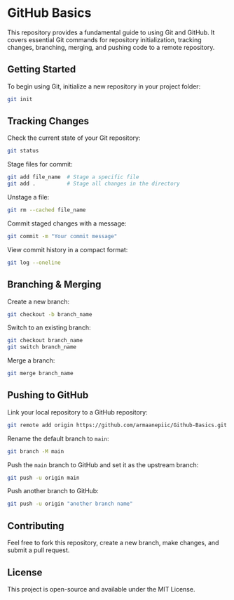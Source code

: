 # GitHub Basics

This repository provides a fundamental guide to using Git and GitHub. It covers essential Git commands for repository initialization, tracking changes, branching, merging, and pushing code to a remote repository.

## Getting Started

To begin using Git, initialize a new repository in your project folder:

```sh
git init
```

## Tracking Changes

Check the current state of your Git repository:

```sh
git status
```

Stage files for commit:

```sh
git add file_name  # Stage a specific file
git add .          # Stage all changes in the directory
```

Unstage a file:

```sh
git rm --cached file_name
```

Commit staged changes with a message:

```sh
git commit -m "Your commit message"
```

View commit history in a compact format:

```sh
git log --oneline
```

## Branching & Merging

Create a new branch:

```sh
git checkout -b branch_name
```

Switch to an existing branch:

```sh
git checkout branch_name
git switch branch_name
```

Merge a branch:

```sh
git merge branch_name
```

## Pushing to GitHub

Link your local repository to a GitHub repository:

```sh
git remote add origin https://github.com/armaanepiic/Github-Basics.git
```

Rename the default branch to `main`:

```sh
git branch -M main
```

Push the `main` branch to GitHub and set it as the upstream branch:

```sh
git push -u origin main
```

Push another branch to GitHub:

```sh
git push -u origin "another branch name"
```

## Contributing

Feel free to fork this repository, create a new branch, make changes, and submit a pull request.

## License

This project is open-source and available under the MIT License.

